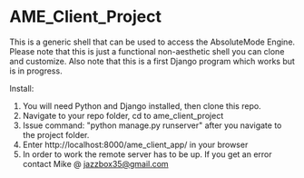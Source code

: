 # AME_Client_Project
This is a generic shell that can be used to access the AbsoluteMode Engine.
Please note that this is just a functional non-aesthetic shell you can clone and customize.
Also note that this is a first Django program which works but is in progress.

Install:

1) You will need Python and Django installed, then clone this repo.
2) Navigate to your repo folder, cd to ame_client_project
3) Issue command: "python manage.py runserver" after you navigate to the project folder.
4) Enter http://localhost:8000/ame_client_app/ in your browser
5) In order to work the remote server has to be up. If you get an error contact Mike @ jazzbox35@gmail.com
